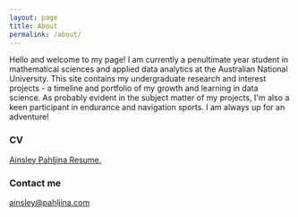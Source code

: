 ```yaml
---
layout: page
title: About
permalink: /about/
---
```


Hello and welcome to my page! I am currently a penultimate year student in mathematical sciences and applied data analytics at the Australian National University. This site contains my undergraduate research and interest projects - a timeline and portfolio of my growth and learning in data science. As probably evident in the subject matter of my projects, I'm also a keen participant in endurance and navigation sports. I am always up for an adventure!

### CV

<a href="https://apahljina.github.io/pdf/Ainsley%20Pahljina%20CV.pdf" target="_blank">Ainsley Pahljina Resume.</a>

### Contact me

[ainsley@pahljina.com](mailto:ainsley@pahljina.com)
